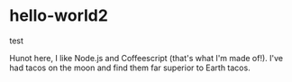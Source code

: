 hello-world2
============

test

Hunot here, I like Node.js and Coffeescript (that's what I'm made of!).
I've had tacos on the moon and find them far superior to Earth tacos.
